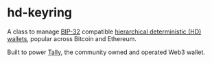 # hd-keyring

A class to manage [BIP-32](https://github.com/bitcoin/bips/blob/master/bip-0032.mediawiki) compatible [hierarchical deterministic (HD) wallets](https://learnmeabitcoin.com/technical/hd-wallets), popular across Bitcoin and Ethereum.

Built to power [Tally](https://tally.cash), the community owned and operated Web3 wallet.
